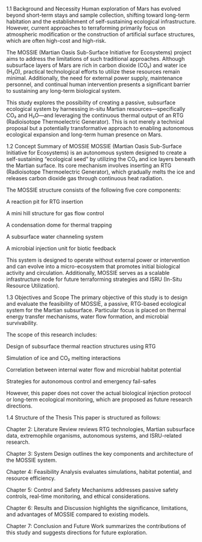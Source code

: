 1.1 Background and Necessity
Human exploration of Mars has evolved beyond short-term stays and sample collection, shifting toward long-term habitation and the establishment of self-sustaining ecological infrastructure. However, current approaches to terraforming primarily focus on atmospheric modification or the construction of artificial surface structures, which are often high-cost and high-risk.

The MOSSIE (Martian Oasis Sub-Surface Initiative for Ecosystems) project aims to address the limitations of such traditional approaches. Although subsurface layers of Mars are rich in carbon dioxide (CO₂) and water ice (H₂O), practical technological efforts to utilize these resources remain minimal. Additionally, the need for external power supply, maintenance personnel, and continual human intervention presents a significant barrier to sustaining any long-term biological system.

This study explores the possibility of creating a passive, subsurface ecological system by harnessing in-situ Martian resources—specifically CO₂ and H₂O—and leveraging the continuous thermal output of an RTG (Radioisotope Thermoelectric Generator). This is not merely a technical proposal but a potentially transformative approach to enabling autonomous ecological expansion and long-term human presence on Mars.

1.2 Concept Summary of MOSSIE
MOSSIE (Martian Oasis Sub-Surface Initiative for Ecosystems) is an autonomous system designed to create a self-sustaining “ecological seed” by utilizing the CO₂ and ice layers beneath the Martian surface. Its core mechanism involves inserting an RTG (Radioisotope Thermoelectric Generator), which gradually melts the ice and releases carbon dioxide gas through continuous heat radiation.

The MOSSIE structure consists of the following five core components:

A reaction pit for RTG insertion

A mini hill structure for gas flow control

A condensation dome for thermal trapping

A subsurface water channeling system

A microbial injection unit for biotic feedback

This system is designed to operate without external power or intervention and can evolve into a micro-ecosystem that promotes initial biological activity and circulation. Additionally, MOSSIE serves as a scalable infrastructure node for future terraforming strategies and ISRU (In-Situ Resource Utilization).

1.3 Objectives and Scope
The primary objective of this study is to design and evaluate the feasibility of MOSSIE, a passive, RTG-based ecological system for the Martian subsurface. Particular focus is placed on thermal energy transfer mechanisms, water flow formation, and microbial survivability.

The scope of this research includes:

Design of subsurface thermal reaction structures using RTG

Simulation of ice and CO₂ melting interactions

Correlation between internal water flow and microbial habitat potential

Strategies for autonomous control and emergency fail-safes

However, this paper does not cover the actual biological injection protocol or long-term ecological monitoring, which are proposed as future research directions.

1.4 Structure of the Thesis
This paper is structured as follows:

Chapter 2: Literature Review reviews RTG technologies, Martian subsurface data, extremophile organisms, autonomous systems, and ISRU-related research.

Chapter 3: System Design outlines the key components and architecture of the MOSSIE system.

Chapter 4: Feasibility Analysis evaluates simulations, habitat potential, and resource efficiency.

Chapter 5: Control and Safety Mechanisms addresses passive safety controls, real-time monitoring, and ethical considerations.

Chapter 6: Results and Discussion highlights the significance, limitations, and advantages of MOSSIE compared to existing models.

Chapter 7: Conclusion and Future Work summarizes the contributions of this study and suggests directions for future exploration.

